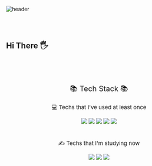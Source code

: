 ![header](https://capsule-render.vercel.app/api?type=waving&color=auto&height=200&section=header&text=xeoxxn_GitHub&fontSize=60&animation=fadeIn&fontAlignY=38&desc=KMU%20SW&nbsp;22&descAlignY=51&descAlign=62)

<br><br>
## Hi There 🖐


<br><br><br>
<div align="center" style="font-size: 20px;">📚 Tech Stack 📚</p>
<div align="center" style="font-size: 15px;">💻 Techs that I've used at least once

</p> 
<div align="center">
	<img src="https://img.shields.io/badge/Python-3776AB?style=flat&logo=Python&logoColor=white" />    
	<img src="https://img.shields.io/badge/HTML5-E34F26?style=flat&logo=HTML5&logoColor=white" />
	<img src="https://img.shields.io/badge/CSS3-1572B6?style=flat&logo=CSS3&logoColor=white" />
	
<img src="https://img.shields.io/badge/React-61DAFB?style=flat&logo=react&logoColor=white" />
    <img src="https://img.shields.io/badge/javascript-F7DF1E?style=flat&logo=javascript&logoColor=white" />
</div>
<br><br>
<div align="center" style="font-size: 15px;">✍ Techs that I'm studying now</p>
<img src="https://img.shields.io/badge/C++-00599C?style=flat&logo=cplusplus&logoColor=white" />
<img src="https://img.shields.io/badge/Java-007396?style=flat&logo=Java&logoColor=white" />
<img src="https://img.shields.io/badge/Flutter-02569B?style=flat&logo=flutter&logoColor=white" />
